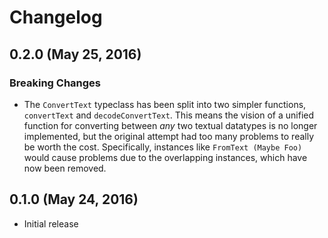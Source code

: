 # Changelog

## 0.2.0 (May 25, 2016)

### Breaking Changes

- The `ConvertText` typeclass has been split into two simpler functions, `convertText` and `decodeConvertText`. This means the vision of a unified function for converting between *any* two textual datatypes is no longer implemented, but the original attempt had too many problems to really be worth the cost. Specifically, instances like `FromText (Maybe Foo)` would cause problems due to the overlapping instances, which have now been removed.

## 0.1.0 (May 24, 2016)

- Initial release
